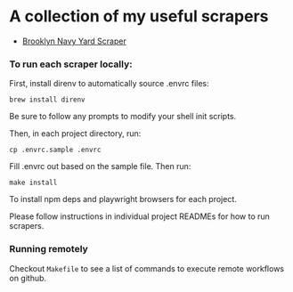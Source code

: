 # A collection of my useful scrapers

* [Brooklyn Navy Yard Scraper](./navy-yard/README.md)

### To run each scraper locally:

First, install direnv to automatically source .envrc files:

```
brew install direnv
```

Be sure to follow any prompts to modify your shell init scripts.

Then, in each project directory, run:

```
cp .envrc.sample .envrc
```

Fill .envrc out based on the sample file. Then run:

```
make install
```

To install npm deps and playwright browsers for each project.

Please follow instructions in individual project READMEs for how to run scrapers.

### Running remotely

Checkout `Makefile` to see a list of commands to execute remote workflows on github.
